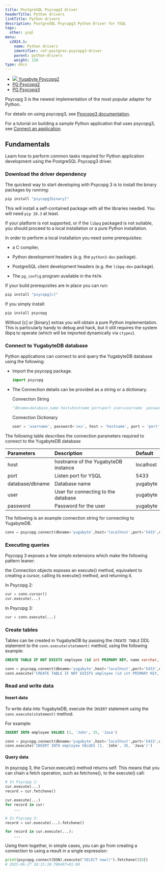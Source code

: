 ```yaml
---
title: PostgreSQL Psycopg3 driver
headerTitle: Python drivers
linkTitle: Python drivers
description: PostgreSQL Psycopg3 Python Driver for YSQL
tags:
  other: ysql
menu:
  v2024.1:
    name: Python drivers
    identifier: ref-postgres-psycopg3-driver
    parent: python-drivers
    weight: 110
type: docs
---
```


<ul class="nav nav-tabs-alt nav-tabs-yb">
    <li >
    <a href="../yugabyte-psycopg2-reference/" class="nav-link ">
      <img src="/icons/yugabyte.svg"></i>
      Yugabyte Psycopg2
    </a>
  </li>
  <li >
    <a href="../postgres-psycopg2-reference/" class="nav-link">
      <i class="icon-postgres" aria-hidden="true"></i>
      PG Psycopg2
    </a>
  </li>
  <li >
    <a href="../postgres-psycopg3-reference/" class="nav-link active">
      <i class="icon-postgres" aria-hidden="true"></i>
      PG Psycopg3
    </a>
  </li>
</ul>

Psycopg 3 is the newest implementation of the most popular adapter for Python.

For details on using psycopg3, see [Psycopg3 documentation](https://www.psycopg.org/psycopg3/docs/).

For a tutorial on building a sample Python application that uses psycopg3, see [Connect an application](../postgres-psycopg3/).

## Fundamentals

Learn how to perform common tasks required for Python application development using the PostgreSQL Psycopg3 driver.

### Download the driver dependency

The quickest way to start developing with Psycopg 3 is to install the binary packages by running:

```sh
pip install "psycopg[binary]"
```

This will install a self-contained package with all the libraries needed. You will need `pip 20.3` at least.

If your platform is not supported, or if the `libpq` packaged is not suitable, you should proceed to a local installation or a pure Python installation.

In order to perform a local installation you need some prerequisites:

- a C compiler,

- Python development headers (e.g. the `python3-dev` package).

- PostgreSQL client development headers (e.g. the `libpq-dev` package).

- The `pg_config` program available in the `PATH`.

If your build prerequisites are in place you can run:

```sh
pip install "psycopg[c]"
```

If you simply install:

```sh
pip install psycopg
```

Without [c] or [binary] extras you will obtain a pure Python implementation. This is particularly handy to debug and hack, but it still requires the system libpq to operate (which will be imported dynamically via `ctypes`).


### Connect to YugabyteDB database

Python applications can connect to and query the YugabyteDB database using the following:

- Import the psycopg package.

    ```python
    import psycopg
    ```

- The Connection details can be provided as a string or a dictionary.

    Connection String

    ```python
    "dbname=database_name host=hostname port=port user=username  password=password"
    ```

    Connection Dictionary

    ```python
    user = 'username', password='xxx', host = 'hostname', port = 'port', dbname = 'database_name'
    ```

The following table describes the connection parameters required to connect to the YugabyteDB database

| Parameters | Description | Default |
| :-------------- | :------------------------- | :---------- |
| host  | hostname of the YugabyteDB instance | localhost
| port |  Listen port for YSQL | 5433
| database/dbname | Database name | yugabyte
| user | User for connecting to the database | yugabyte
| password | Password for the user | yugabyte

The following is an example connection string for connecting to YugabyteDB.

```python
conn = psycopg.connect(dbname='yugabyte',host='localhost',port='5433',user='yugabyte',password='yugabyte')
```

### Executing queries
Psycopg 3 exposes a few simple extensions which make the following pattern leaner:

the Connection objects exposes an execute() method, equivalent to creating a cursor, calling its execute() method, and returning it.

In Psycopg 2:

```python
cur = conn.cursor()
cur.execute(...)
```

In Psycopg 3:

```python
cur = conn.execute(...)
```


### Create tables

Tables can be created in YugabyteDB by passing the `CREATE TABLE` DDL statement to the `conn.execute(statement)` method, using the following example:

```sql
CREATE TABLE IF NOT EXISTS employee (id int PRIMARY KEY, name varchar, age int, language text)
```

```python
conn = psycopg.connect(dbname='yugabyte',host='localhost',port='5433',user='yugabyte',password='yugabyte')
conn.execute('CREATE TABLE IF NOT EXISTS employee (id int PRIMARY KEY, name varchar, age int, language varchar)')
```

### Read and write data

#### Insert data

To write data into YugabyteDB, execute the `INSERT` statement using the `conn.execute(statement)` method.

For example:

```sql
INSERT INTO employee VALUES (1, 'John', 35, 'Java')
```

```python
conn = psycopg.connect(dbname='yugabyte',host='localhost',port='5433',user='yugabyte',password='yugabyte')
conn.execute('INSERT INTO employee VALUES (1, 'John', 35, 'Java')')
```

#### Query data

In psycopg 3, the Cursor.execute() method returns self. This means that you can chain a fetch operation, such as fetchone(), to the execute() call:

```python
# In Psycopg 2:
cur.execute(...)
record = cur.fetchone()

cur.execute(...)
for record in cur:
    ...

# In Psycopg 3:
record = cur.execute(...).fetchone()

for record in cur.execute(...):
    ...
```

Using them together, in simple cases, you can go from creating a connection to using a result in a single expression:

```python
print(psycopg.connect(DSN).execute("SELECT now()").fetchone()[0])
# 2025-06-27 18:15:10.706497+01:00
```
